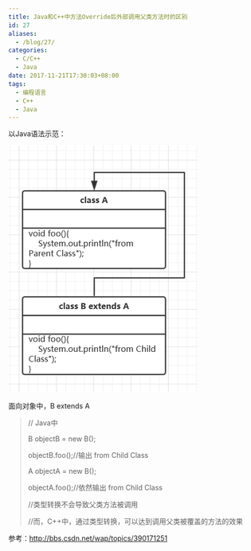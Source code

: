 ```yaml
---
title: Java和C++中方法Override后外部调用父类方法时的区别
id: 27
aliases:
  - /blog/27/
categories:
  - C/C++
  - Java
date: 2017-11-21T17:30:03+08:00
tags:
  - 编程语言
  - C++
  - Java
---
```


以Java语法示范：

![](/images/blog/27_0.png)

面向对象中，B extends A
> // Java中
> 
> 
> B objectB = new B();
> 
> 
> objectB.foo();//输出 from Child Class
> 
> 
> A objectA = new B();
> 
> 
> objectA.foo();//依然输出 from Child Class
> 
> 
> //类型转换不会导致父类方法被调用
> 
> 
> 
> //而，C++中，通过类型转换，可以达到调用父类被覆盖的方法的效果
> 

参考：http://bbs.csdn.net/wap/topics/390171251
